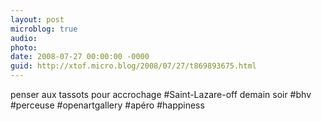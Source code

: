 ```yaml
---
layout: post
microblog: true
audio: 
photo: 
date: 2008-07-27 00:00:00 -0000
guid: http://xtof.micro.blog/2008/07/27/t869893675.html
---
```

penser aux tassots pour accrochage #Saint-Lazare-off demain soir #bhv #perceuse #openartgallery #apéro #happiness
